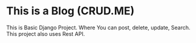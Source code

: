 # This is a Blog (CRUD.ME) 
This is Basic Django Project. Where You can post, delete, update, Search. This project also uses Rest API.
